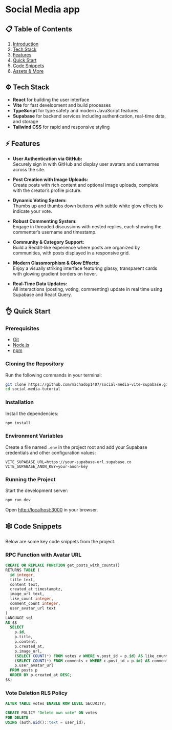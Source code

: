 # Social Media app

## 📋 Table of Contents

1. [Introduction](#introduction)
2. [Tech Stack](#tech-stack)
3. [Features](#features)
4. [Quick Start](#quick-start)
5. [Code Snippets](#code-snippets)
6. [Assets & More](#assets--more)

## ⚙️ Tech Stack

- **React** for building the user interface
- **Vite** for fast development and build processes
- **TypeScript** for type safety and modern JavaScript features
- **Supabase** for backend services including authentication, real-time data, and storage
- **Tailwind CSS** for rapid and responsive styling

## ⚡️ Features

- **User Authentication via GitHub:**  
  Securely sign in with GitHub and display user avatars and usernames across the site.

- **Post Creation with Image Uploads:**  
  Create posts with rich content and optional image uploads, complete with the creator’s profile picture.

- **Dynamic Voting System:**  
  Thumbs up and thumbs down buttons with subtle white glow effects to indicate your vote.

- **Robust Commenting System:**  
  Engage in threaded discussions with nested replies, each showing the commenter’s username and timestamp.

- **Community & Category Support:**  
  Build a Reddit-like experience where posts are organized by communities, with posts displayed in a responsive grid.

- **Modern Glassmorphism & Glow Effects:**  
  Enjoy a visually striking interface featuring glassy, transparent cards with glowing gradient borders on hover.

- **Real-Time Data Updates:**  
  All interactions (posting, voting, commenting) update in real time using Supabase and React Query.

## 👌 Quick Start

### Prerequisites

- [Git](https://git-scm.com/)
- [Node.js](https://nodejs.org/en/)
- [npm](https://www.npmjs.com/)

### Cloning the Repository

Run the following commands in your terminal:

```bash
git clone https://github.com/machadop1407/social-media-vite-supabase.git
cd social-media-tutorial
```

### Installation

Install the dependencies:

```bash
npm install
```

### Environment Variables

Create a file named `.env` in the project root and add your Supabase credentials and other configuration values:

```env
VITE_SUPABASE_URL=https://your-supabase-url.supabase.co
VITE_SUPABASE_ANON_KEY=your-anon-key
```

### Running the Project

Start the development server:

```bash
npm run dev
```

Open [http://localhost:3000](http://localhost:3000) in your browser.

## 🕸️ Code Snippets

Below are some key code snippets from the project.

### RPC Function with Avatar URL

```sql
CREATE OR REPLACE FUNCTION get_posts_with_counts()
RETURNS TABLE (
  id integer,
  title text,
  content text,
  created_at timestamptz,
  image_url text,
  like_count integer,
  comment_count integer,
  user_avatar_url text
)
LANGUAGE sql
AS $$
  SELECT 
    p.id,
    p.title,
    p.content,
    p.created_at,
    p.image_url,
    (SELECT COUNT(*) FROM votes v WHERE v.post_id = p.id) AS like_count,
    (SELECT COUNT(*) FROM comments c WHERE c.post_id = p.id) AS comment_count,
    p.user_avatar_url
  FROM posts p
  ORDER BY p.created_at DESC;
$$;
```

### Vote Deletion RLS Policy

```sql
ALTER TABLE votes ENABLE ROW LEVEL SECURITY;

CREATE POLICY "Delete own vote" ON votes
FOR DELETE
USING (auth.uid()::text = user_id);
```

